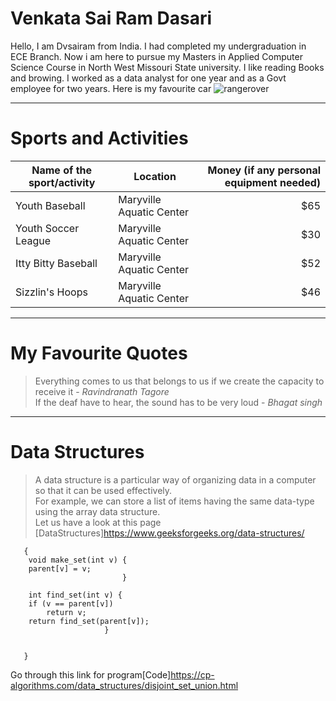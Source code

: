 # Venkata Sai Ram Dasari
Hello, I am Dvsairam from India. I had completed my undergraduation in ECE Branch. Now i am here to pursue my Masters in Applied Computer Science Course in North West Missouri State university. I like reading Books and browing. I worked as a data analyst for one year and as a Govt employee for two years.
Here is my favourite car ![rangerover](Documents/webapps-repos/assignment1-DASARI/rangerover.jpg)

---
# Sports and Activities
|Name of the sport/activity|Location|Money (if any personal equipment needed)|
|---|---|---:|
|Youth Baseball|Maryville Aquatic Center|$65|
|Youth Soccer League|Maryville Aquatic Center|$30|
|Itty Bitty Baseball|Maryville Aquatic Center|$52|
|Sizzlin's Hoops|Maryville Aquatic Center|$46|

---
# My Favourite Quotes
> Everything comes to us that belongs to us if we create the capacity to receive it -  *Ravindranath Tagore* <br>
> If the deaf have to hear, the sound has to be very loud - *Bhagat singh*

---
# Data Structures
> A data structure is a particular way of organizing data in a computer so that it can be used effectively.<br>
For example, we can store a list of items having the same data-type using the array data structure.<br>
Let us have a look at this page [DataStructures]<https://www.geeksforgeeks.org/data-structures/>
~~~
   {
    void make_set(int v) {
    parent[v] = v;
                         }

    int find_set(int v) {
    if (v == parent[v])
        return v;
    return find_set(parent[v]);
                     }

   
   }
~~~
Go through this link for program[Code]<https://cp-algorithms.com/data_structures/disjoint_set_union.html>



    
   


